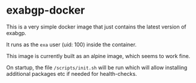# exabgp-docker

This is a very simple docker image that just contains the latest version of exabgp.

It runs as the `exa` user (uid: 100) inside the container.

This image is currently built as an alpine image, which seems to work fine.

On startup, the file `/scripts/init.sh` will be run which will allow installing additional packages etc if needed for health-checks.
